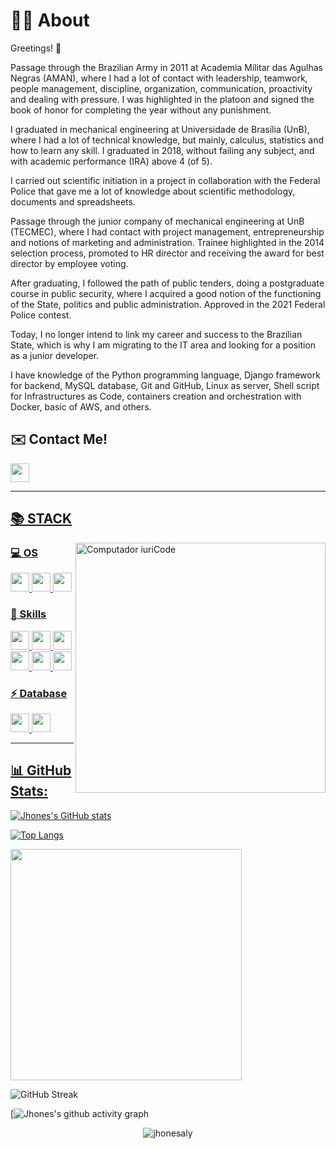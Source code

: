 # 👨‍💻 About 

Greetings! 👋

Passage through the Brazilian Army in 2011 at Academia Militar das Agulhas Negras (AMAN), where I had a lot of contact with leadership, teamwork, people management, discipline, organization, communication, proactivity and dealing with pressure. I was highlighted in the platoon and signed the book of honor for completing the year without any punishment.

I graduated in mechanical engineering at Universidade de Brasília (UnB), where I had a lot of technical knowledge, but mainly, calculus, statistics and how to learn any skill. I graduated in 2018, without failing any subject, and with academic performance (IRA) above 4 (of 5).

I carried out scientific initiation in a project in collaboration with the Federal Police that gave me a lot of knowledge about scientific methodology, documents and spreadsheets.

Passage through the junior company of mechanical engineering at UnB (TECMEC), where I had contact with project management, entrepreneurship and notions of marketing and administration. Trainee highlighted in the 2014 selection process, promoted to HR director and receiving the award for best director by employee voting.

After graduating, I followed the path of public tenders, doing a postgraduate course in public security, where I acquired a good notion of the functioning of the State, politics and public administration. Approved in the 2021 Federal Police contest.

Today, I no longer intend to link my career and success to the Brazilian State, which is why I am migrating to the IT area and looking for a position as a junior developer.

I have knowledge of the Python programming language, Django framework for backend, MySQL database, Git and GitHub, Linux as server, Shell script for Infrastructures as Code, containers creation and orchestration with Docker, basic of AWS, and others.

## **✉️ Contact Me!**

<code><a href="https://www.linkedin.com/in/alyson-jhones-539767121/" target="_blank"><img height="30" src="https://img.shields.io/badge/LinkedIn-0077B5?style=for-the-badge&logo=linkedin&logoColor=white"></code>

-------

## **📚 STACK**

<img src="https://raw.githubusercontent.com/MicaelliMedeiros/micaellimedeiros/master/image/computer-illustration.png" min-width="400px" max-width="400px" width="400px" align="right" alt="Computador iuriCode">


### **💻 OS**

<code><img height="30" src="https://img.shields.io/badge/Linux-FCC624?style=for-the-badge&logo=linux&logoColor=black"></code>
<code><img height="30" src="https://img.shields.io/badge/Ubuntu-E95420?style=for-the-badge&logo=ubuntu&logoColor=white"></code>
<code><img height="30" src="https://img.shields.io/badge/Windows-0078D6?style=for-the-badge&logo=windows&logoColor=white"></code>

### **🚀 Skills**  

<code><img height="30" src="https://img.shields.io/badge/Python-14354C?style=for-the-badge&logo=python&logoColor=white"></code>
<code><img height="30" src="https://img.shields.io/badge/Django-092E20?style=for-the-badge&logo=django&logoColor=white"></code>
<code><img height="30" src="https://img.shields.io/badge/git-%23F05033.svg?style=for-the-badge&logo=git&logoColor=white"></code>
<code><img height="30" src="https://img.shields.io/badge/GitHub-100000?style=for-the-badge&logo=github&logoColor=white"></code>
<code><img height="30" src="https://img.shields.io/badge/docker-%230db7ed.svg?style=for-the-badge&logo=docker&logoColor=white"></code>
<code><img height="30" src="https://img.shields.io/badge/AWS-%23FF9900.svg?style=for-the-badge&logo=amazon-aws&logoColor=white"></code>

### **⚡ Database**

<code><img height="30" src="https://img.shields.io/badge/MySQL-005C84?style=for-the-badge&logo=mysql&logoColor=white"></code>
<code><img height="30" src="https://img.shields.io/badge/sqlite-%2307405e.svg?style=for-the-badge&logo=sqlite&logoColor=white"></code>

------

## **📊 GitHub Stats:**

![Jhones's GitHub stats](https://github-readme-stats.vercel.app/api?username=jhonesaly&show_icons=true&theme=tokyonight)

![Top Langs](https://github-readme-stats.vercel.app/api/top-langs/?username=jhonesaly&layout=compact&theme=tokyonight)

<a href="https://wakatime.com/@jhonesaly">
    <img src="https://wakatime.com/share/@jhonesaly/ff80a221-b464-470c-99df-f9a03ba3077e.svg" height="370"/>
</a>

![GitHub Streak](https://github-readme-streak-stats.herokuapp.com?user=jhonesaly&theme=tokyonight&date_format=j%2Fn%5B%2FY%5D)

[![Jhones's github activity graph](https://github-readme-activity-graph.cyclic.app/graph?username=jhonesaly&theme=tokyo-night)

<p align="center"> <img src="https://komarev.com/ghpvc/?username=jhonesaly" alt="jhonesaly" /></p>